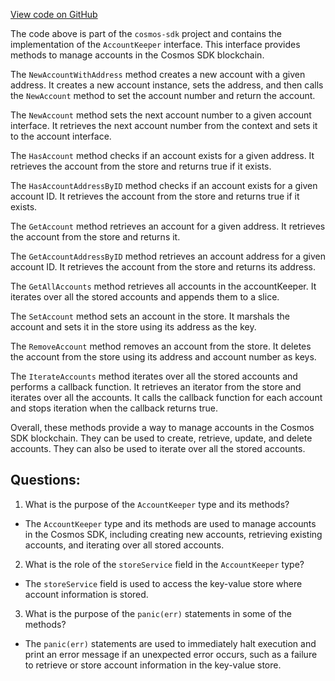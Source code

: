 [View code on GitHub](https://github.com/cosmos/cosmos-sdk/blob/main/x/auth/keeper/account.go)

The code above is part of the `cosmos-sdk` project and contains the implementation of the `AccountKeeper` interface. This interface provides methods to manage accounts in the Cosmos SDK blockchain. 

The `NewAccountWithAddress` method creates a new account with a given address. It creates a new account instance, sets the address, and then calls the `NewAccount` method to set the account number and return the account. 

The `NewAccount` method sets the next account number to a given account interface. It retrieves the next account number from the context and sets it to the account interface. 

The `HasAccount` method checks if an account exists for a given address. It retrieves the account from the store and returns true if it exists. 

The `HasAccountAddressByID` method checks if an account exists for a given account ID. It retrieves the account from the store and returns true if it exists. 

The `GetAccount` method retrieves an account for a given address. It retrieves the account from the store and returns it. 

The `GetAccountAddressByID` method retrieves an account address for a given account ID. It retrieves the account from the store and returns its address. 

The `GetAllAccounts` method retrieves all accounts in the accountKeeper. It iterates over all the stored accounts and appends them to a slice. 

The `SetAccount` method sets an account in the store. It marshals the account and sets it in the store using its address as the key. 

The `RemoveAccount` method removes an account from the store. It deletes the account from the store using its address and account number as keys. 

The `IterateAccounts` method iterates over all the stored accounts and performs a callback function. It retrieves an iterator from the store and iterates over all the accounts. It calls the callback function for each account and stops iteration when the callback returns true. 

Overall, these methods provide a way to manage accounts in the Cosmos SDK blockchain. They can be used to create, retrieve, update, and delete accounts. They can also be used to iterate over all the stored accounts.
## Questions: 
 1. What is the purpose of the `AccountKeeper` type and its methods?
- The `AccountKeeper` type and its methods are used to manage accounts in the Cosmos SDK, including creating new accounts, retrieving existing accounts, and iterating over all stored accounts.

2. What is the role of the `storeService` field in the `AccountKeeper` type?
- The `storeService` field is used to access the key-value store where account information is stored.

3. What is the purpose of the `panic(err)` statements in some of the methods?
- The `panic(err)` statements are used to immediately halt execution and print an error message if an unexpected error occurs, such as a failure to retrieve or store account information in the key-value store.